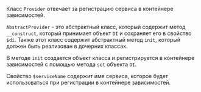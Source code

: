 Класс `Provider` отвечает за регистрацию сервиса в контейнере зависимостей. 

`AbstractProvider` - это абстрактный класс, который содержит метод `__construct`, который принимает объект `DI` и сохраняет его в свойство `$di`. Также этот класс содержит абстрактный метод `init`, который должен быть реализован в дочерних классах.

В методе `init` создается объект класса и регистрируется в контейнере зависимостей с помощью метода `set` объекта `DI`. 

Свойство `$serviceName` содержит имя сервиса, которое будет использоваться при регистрации в контейнере зависимостей.